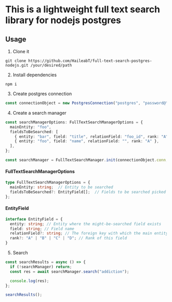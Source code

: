 # This is a lightweight full text search library for nodejs postgres

## Usage
1. Clone it
```git
git clone https://github.com/HaileabT/full-text-search-postgres-nodejs.git /your/desired/path
```

2. Install dependencies
```npm
npm i
```

3. Create postgres connection
```typescript
const connectionObject = new PostgresConnection("postgres", "password@", 5432, "random_db", "localhost");
```

4. Create a search manager
```typescript
const searchManagerOptions: FullTextSearchManagerOptions = {
  mainEntity: "foo",
  fieldsToBeSearched: [
    { entity: "bar", field: "title", relationField: "foo_id", rank: "A" },
    { entity: "foo", field: "name", relationField: "", rank: "A" },
  ],
};

const searchManager = FullTextSearchManager.init(connectionObject.conn, searchManagerOptions);
```

#### FullTextSearchManagerOptions
```typescript
type FullTextSearchManagerOptions = {
  mainEntity: string;  // Entity to be searched
  fieldsToBeSearched?: EntityField[];  // Fields to be searched picked from all entities
};
```

#### EntityField
```typescript
interface EntityField = {
  entity: string; // Entity where the might-be-searched field exists
  field: string; // Field name
  relationField?: string; // The foreign key with which the main entity relates to this field's entity
  rank?: "A" | "B" | "C" | "D"; // Rank of this field
}

```

5. Search
```typescript
const searchResults = async () => {
  if (!searchManager) return;
  const res = await searchManager.search("addiction");

  console.log(res);
};

searchResults();
```
